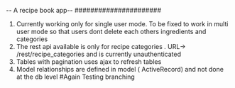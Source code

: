 -- A recipe book app--
######################
1.  Currently working only for single user mode.  To be fixed to work in multi user mode so that users dont delete each others ingredients and categories
2. The rest api available is only for recipe categories . URL->  /rest/recipe_categories  and is currently unauthenticated
3. Tables with pagination uses ajax to refresh tables
4. Model relationships are defined in model ( ActiveRecord) and not done at the db level
#Again Testing branching
